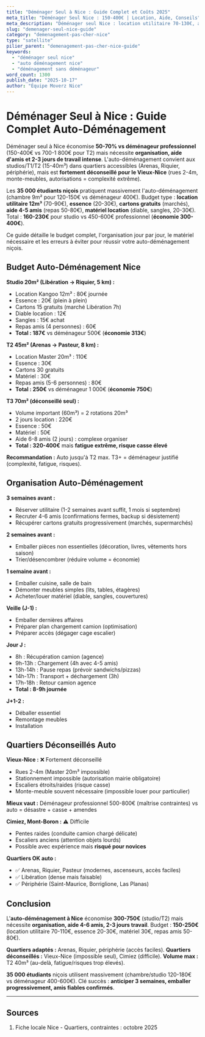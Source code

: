 ```yaml
---
title: "Déménager Seul à Nice : Guide Complet et Coûts 2025"
meta_title: "Déménager Seul Nice : 150-400€ | Location, Aide, Conseils"
meta_description: "Déménager seul Nice : location utilitaire 70-130€, aide amis, matériel 30€. Total 150-400€ vs 700-1800€ pro. Vieux-Nice déconseillé. Guide complet."
slug: "demenager-seul-nice-guide"
category: "demenagement-pas-cher-nice"
type: "satellite"
pilier_parent: "demenagement-pas-cher-nice-guide"
keywords:
  - "déménager seul nice"
  - "auto déménagement nice"
  - "déménagement sans déménageur"
word_count: 1300
publish_date: "2025-10-17"
author: "Équipe Moverz Nice"
---
```


# Déménager Seul à Nice : Guide Complet Auto-Déménagement

Déménager seul à Nice économise **50-70% vs déménageur professionnel** (150-400€ vs 700-1 800€ pour T2) mais nécessite **organisation, aide d'amis et 2-3 jours de travail intense**. L'auto-déménagement convient aux studios/T1/T2 (15-40m³) dans quartiers accessibles (Arenas, Riquier, périphérie), mais est **fortement déconseillé pour le Vieux-Nice** (rues 2-4m, monte-meubles, autorisations = complexité extrême).

Les **35 000 étudiants niçois** pratiquent massivement l'auto-déménagement (chambre 9m² pour 120-150€ vs déménageur 400€). Budget type : **location utilitaire 12m³** (70-90€), **essence** (20-30€), **cartons gratuits** (marchés), **aide 4-5 amis** (repas 50-80€), **matériel location** (diable, sangles, 20-30€). Total : **160-230€** pour studio vs 450-600€ professionnel (**économie 300-400€**).

Ce guide détaille le budget complet, l'organisation jour par jour, le matériel nécessaire et les erreurs à éviter pour réussir votre auto-déménagement niçois.

## Budget Auto-Déménagement Nice

**Studio 20m² (Libération → Riquier, 5 km) :**
- Location Kangoo 12m³ : 80€ journée
- Essence : 20€ (plein à plein)
- Cartons 15 gratuits (marché Libération 7h)
- Diable location : 12€
- Sangles : 15€ achat
- Repas amis (4 personnes) : 60€
- **Total : 187€** vs déménageur 500€ (**économie 313€**)

**T2 45m² (Arenas → Pasteur, 8 km) :**
- Location Master 20m³ : 110€
- Essence : 30€
- Cartons 30 gratuits
- Matériel : 30€
- Repas amis (5-6 personnes) : 80€
- **Total : 250€** vs déménageur 1 000€ (**économie 750€**)

**T3 70m² (déconseillé seul) :**
- Volume important (60m³) = 2 rotations 20m³
- 2 jours location : 220€
- Essence : 50€
- Matériel : 50€
- Aide 6-8 amis (2 jours) : complexe organiser
- **Total : 320-400€** mais **fatigue extrême, risque casse élevé**

**Recommandation :** Auto jusqu'à T2 max. T3+ = déménageur justifié (complexité, fatigue, risques).

## Organisation Auto-Déménagement

**3 semaines avant :**
- Réserver utilitaire (1-2 semaines avant suffit, 1 mois si septembre)
- Recruter 4-6 amis (confirmations fermes, backup si désistement)
- Récupérer cartons gratuits progressivement (marchés, supermarchés)

**2 semaines avant :**
- Emballer pièces non essentielles (décoration, livres, vêtements hors saison)
- Trier/désencombrer (réduire volume = économie)

**1 semaine avant :**
- Emballer cuisine, salle de bain
- Démonter meubles simples (lits, tables, étagères)
- Acheter/louer matériel (diable, sangles, couvertures)

**Veille (J-1) :**
- Emballer dernières affaires
- Préparer plan chargement camion (optimisation)
- Préparer accès (dégager cage escalier)

**Jour J :**
- 8h : Récupération camion (agence)
- 9h-13h : Chargement (4h avec 4-5 amis)
- 13h-14h : Pause repas (prévoir sandwichs/pizzas)
- 14h-17h : Transport + déchargement (3h)
- 17h-18h : Retour camion agence
- **Total : 8-9h journée**

**J+1-2 :**
- Déballer essentiel
- Remontage meubles
- Installation

## Quartiers Déconseillés Auto

**Vieux-Nice :** ❌ Fortement déconseillé  
- Rues 2-4m (Master 20m³ impossible)
- Stationnement impossible (autorisation mairie obligatoire)
- Escaliers étroits/raides (risque casse)
- Monte-meuble souvent nécessaire (impossible louer pour particulier)

**Mieux vaut :** Déménageur professionnel 500-800€ (maîtrise contraintes) vs auto = désastre + casse + amendes

**Cimiez, Mont-Boron :** ⚠️ Difficile  
- Pentes raides (conduite camion chargé délicate)
- Escaliers anciens (attention objets lourds)
- Possible avec expérience mais **risqué pour novices**

**Quartiers OK auto :**
- ✅ Arenas, Riquier, Pasteur (modernes, ascenseurs, accès faciles)
- ✅ Libération (dense mais faisable)
- ✅ Périphérie (Saint-Maurice, Borriglione, Las Planas)

## Conclusion

L'**auto-déménagement à Nice** économise **300-750€** (studio/T2) mais nécessite **organisation, aide 4-6 amis, 2-3 jours travail**. Budget : **150-250€** (location utilitaire 70-110€, essence 20-30€, matériel 30€, repas amis 50-80€).

**Quartiers adaptés :** Arenas, Riquier, périphérie (accès faciles). **Quartiers déconseillés :** Vieux-Nice (impossible seul), Cimiez (difficile). **Volume max :** T2 40m³ (au-delà, fatigue/risques trop élevés).

**35 000 étudiants** niçois utilisent massivement (chambre/studio 120-180€ vs déménageur 400-600€). Clé succès : **anticiper 3 semaines, emballer progressivement, amis fiables confirmés**.

---

## Sources

1. Fiche locale Nice - Quartiers, contraintes : octobre 2025


